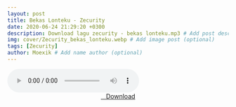 ```yaml
---
layout: post
title: Bekas Lonteku - Zecurity
date: 2020-06-24 21:29:20 +0300
description: Download lagu zecurity - bekas lonteku.mp3 # Add post description (optional)
img: cover/Zecurity_bekas_lonteku.webp # Add image post (optional)
tags: [Zecurity]
author: Moexik # Add name author (optional)
---
```


<audio class='js-player' style="--plyr-color-main: #212121;" controls>
<source src="https://drive.google.com/uc?authuser=0&id=1zZOdz-I-akx6KWMphqWIjlqMvu2ia1Q7&export=download" type="audio/mp3">
</audio><br />

<center>
<a href="/dl/bekaslonteku-zecurity/" ><i class="fa fa-caret-down" aria-hidden="true"></i>&nbsp; &nbsp;Download</a>
</center><br />
